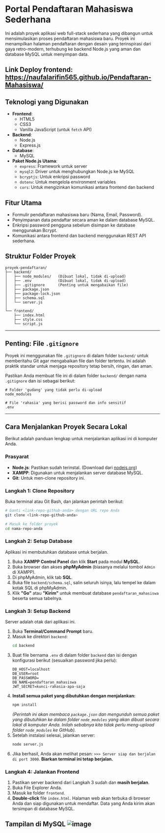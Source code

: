 # Portal Pendaftaran Mahasiswa Sederhana

Ini adalah proyek aplikasi web full-stack sederhana yang dibangun untuk mensimulasikan proses pendaftaran mahasiswa baru. Proyek ini menampilkan halaman pendaftaran dengan desain yang terinspirasi dari gaya retro-modern, terhubung ke backend Node.js yang aman dan database MySQL untuk menyimpan data.

## Link Deploy frontend: https://naufalarifin565.github.io/Pendaftaran-Mahasiswa/

## Teknologi yang Digunakan
* **Frontend**:
    * HTML5
    * CSS3
    * Vanilla JavaScript (untuk `fetch` API)
* **Backend**:
    * Node.js
    * Express.js
* **Database**:
    * MySQL
* **Paket Node.js Utama**:
    * `express`: Framework untuk server
    * `mysql2`: Driver untuk menghubungkan Node.js ke MySQL
    * `bcryptjs`: Untuk enkripsi password
    * `dotenv`: Untuk mengelola environment variables
    * `cors`: Untuk mengizinkan komunikasi antara frontend dan backend

## Fitur Utama
* Formulir pendaftaran mahasiswa baru (Nama, Email, Password).
* Penyimpanan data pendaftar secara aman ke dalam database MySQL.
* Enkripsi password pengguna sebelum disimpan ke database menggunakan Bcrypt.
* Komunikasi antara frontend dan backend menggunakan REST API sederhana.

## Struktur Folder Proyek
```
proyek-pendaftaran/
├── backend/
│   ├── node_modules/   (Dibuat lokal, tidak di-upload)
│   ├── .env            (Dibuat lokal, tidak di-upload)
│   ├── .gitignore      (Penting untuk mengabaikan file)
│   ├── package.json
│   ├── package-lock.json
│   ├── schema.sql
│   └── server.js
│
└── frontend/
    ├── index.html
    ├── style.css
    └── script.js
```

---

## Penting: File `.gitignore`
Proyek ini menggunakan file `.gitignore` di dalam folder `backend/` untuk memberitahu Git agar mengabaikan file dan folder tertentu. Ini adalah praktik standar untuk menjaga repository tetap bersih, ringan, dan aman.

Pastikan Anda membuat file ini di dalam folder `backend/` dengan nama `.gitignore` dan isi sebagai berikut:
```
# Folder 'gudang' yang tidak perlu di-upload
node_modules

# File 'rahasia' yang berisi password dan info sensitif
.env
```

---

## Cara Menjalankan Proyek Secara Lokal

Berikut adalah panduan lengkap untuk menjalankan aplikasi ini di komputer Anda.

### **Prasyarat**
* **Node.js**: Pastikan sudah terinstal. (Download dari [nodejs.org](https://nodejs.org/))
* **XAMPP**: Digunakan untuk menjalankan server database MySQL.
* **Git**: Untuk men-clone repository ini.

### **Langkah 1: Clone Repository**
Buka terminal atau Git Bash, dan jalankan perintah berikut:
```bash
# Ganti <link-repo-github-anda> dengan URL repo Anda
git clone <link-repo-github-anda>

# Masuk ke folder proyek
cd nama-repo-anda
```

### **Langkah 2: Setup Database**
Aplikasi ini membutuhkan database untuk berjalan.
1.  Buka **XAMPP Control Panel** dan klik **Start** pada modul **MySQL**.
2.  Buka browser dan akses **phpMyAdmin** (biasanya melalui tombol `Admin` di XAMPP).
3.  Di phpMyAdmin, klik tab **SQL**.
4.  Buka file `backend/schema.sql`, salin seluruh isinya, lalu tempel ke dalam kotak SQL di phpMyAdmin.
5.  Klik **"Go"** atau **"Kirim"** untuk membuat database `pendaftaran_mahasiswa` beserta semua tabelnya.

### **Langkah 3: Setup Backend**
Server adalah otak dari aplikasi ini.
1.  Buka **Terminal/Command Prompt** baru.
2.  Masuk ke direktori `backend`:
    ```bash
    cd backend
    ```
3.  Buat file bernama `.env` di dalam folder `backend` dan isi dengan konfigurasi berikut (sesuaikan password jika perlu):
    ```
    DB_HOST=localhost
    DB_USER=root
    DB_PASSWORD=
    DB_NAME=pendaftaran_mahasiswa
    JWT_SECRET=kunci-rahasia-apa-saja
    ```
4.  **Install semua paket yang dibutuhkan dengan menjalankan:**
    ```bash
    npm install
    ```
    *(Perintah ini akan membaca `package.json` dan mengunduh semua paket yang dibutuhkan ke dalam folder `node_modules` yang akan dibuat secara lokal di komputer Anda. Inilah sebabnya kita tidak perlu meng-upload folder `node_modules` ke GitHub).*
5.  Setelah instalasi selesai, jalankan server:
    ```bash
    node server.js
    ```
6.  Jika berhasil, Anda akan melihat pesan: `>>> Server siap dan berjalan di port 3000`. **Biarkan terminal ini tetap berjalan.**

### **Langkah 4: Jalankan Frontend**
1.  Pastikan server backend dari Langkah 3 sudah dan **masih berjalan**.
2.  Buka File Explorer Anda.
3.  Masuk ke folder `frontend`.
4.  **Double-click** file `index.html`. Halaman web akan terbuka di browser Anda dan siap digunakan untuk mendaftar. Data yang Anda kirim akan tersimpan di database MySQL.

## Tampilan di MySQL ![image](https://github.com/user-attachments/assets/75d5c57a-5eab-4011-9441-b19ca2730b3d)

